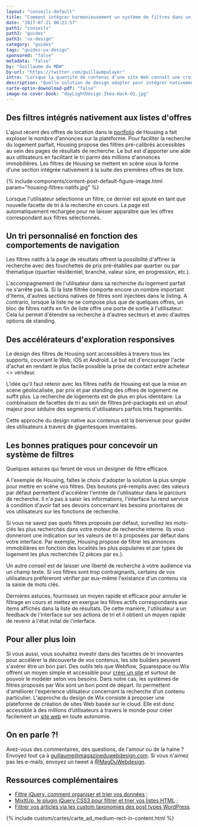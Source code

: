 ```yaml
---
layout: "conseils-default"
title: "Comment intégrer harmonieusement un système de filtres dans un site Web"
date: "2017-07-21 00:23:57"
path1: "conseils"
path2: "guides"
path3: "ux-design"
category: "guides"
tags: "guides-ux-design"
sponsored: "false"
metadata: "false"
by: "Guillaume du MDW"
by-url: "https://twitter.com/guillaumpalayer"
intro: "Lorsque la quantité de contenus d'une site Web connaît une croissance exponentielle, un moteur de recherche est le bienvenu. Mais cela ne suffit pas toujours. En s'appuyant sur l'exemple de Housing.com — un géant de l'immobilier indien — cet article met à jour des approches nouvelles pour naviguer parmi des contenus pléthoriques."
description: "Quelle solution de design adopter pour intégrer nativement un système de filtre de contenu dans un site Web."
carte-optin-downoload-pdf: "false"
image-no-cover-book: "dayLightDesign-Ikea-Hack-01.jpg"
---
```


## Des filtres intégrés nativement aux listes d'offres

L'ajout récent des offres de location dans le [portfolio](http://www.magazineduwebdesign.com/collection/45-sites-Web-inspirants-d-agences-web-design/) de Housing a fait exploser le nombre d'annonces sur la plateforme. Pour faciliter la recherche du logement parfait, Housing propose des filtres pré-calibrés accessibles au sein des pages de résultats de recherche. Le but est d'apporter une aide aux utilisateurs en facilitant le tri parmi des millions d'annonces immobilières. Les filtres de Housing se mettent en scène sous la forme d'une section intégrée nativement à la suite des premières offres de liste.

{% include components/content-post-default-figure-image.html param="housing-filtres-natifs.jpg" %}

Lorsque l'utilisateur sélectionne un filtre, ce dernier est ajouté en tant que nouvelle facette de tri à la recherche en cours. La page est automatiquement rechargée pour ne laisser apparaître que les offres correspondant aux filtres sélectionnés.

## Un tri personnalisé en fonction des comportements de navigation

Les filtres natifs à la page de résultats offrent la possibilité d'affiner la recherche avec des fourchettes de prix pré-établies par quartier ou par thématique (quartier résidentiel, branché, valeur sûre, en progression, etc.).

L'accompagnement de l'utilisateur dans sa recherche du logement parfait ne s'arrête pas là. Si la liste filtrée comporte encore un nombre important d'items, d'autres sections natives de filtres sont injectées dans le listing. A contrario, lorsque la liste ne se compose plus que de quelques offres, un bloc de filtres natifs en fin de liste offre une porte de sortie à l'utilisateur. Cela lui permet d'étendre sa recherche à d'autres secteurs et avec d'autres options de standing.

## Des accélérateurs d'exploration responsives

Le design des filtres de Housing sont accessibles à travers tous les supports, couvrant le Web, iOS et Android. Le but est d'encourager l'acte d'achat en rendant le plus facile possible la prise de contact entre acheteur <> vendeur.

L'idée qu'il faut retenir avec les filtres natifs de Housing est que la mise en scène géolocalisée, par prix et par standing des offres de logement ne suffit plus. La recherche de logements est de plus en plus identitaire. La combinaison de facettes de tri au sein de filtres pré-packagés est un atout majeur pour séduire des segments d'utilisateurs parfois très fragmentés.

Cette approche du design native aux contenus est la bienvenue pour guider des utilisateurs à travers de gigantesques inventaires.

## Les bonnes pratiques pour concevoir un système de filtres

Quelques astuces qui feront de vous un designer de filtre efficace.

A l'exemple de Housing, faîtes le choix d'adopter la solution la plus simple pour mettre en scène vos filtres. Des boutons pré-remplis avec des valeurs par défaut permettent d'accélérer l'entrée de l'utilisateur dans le parcours de recherche. Il n'a pas à saisir les informations, l'interface lui rend service à condition d'avoir fait ses devoirs concernant les besoins prioritaires de vos utilisateurs sur les fonctions de recherche.

Si vous ne savez pas quels filtres proposés par défaut, surveillez les mots-clés les plus recherchés dans votre moteur de recherche interne. Ils vous donneront une indication sur les valeurs de tri à proposées par défaut dans votre interface. Par exemple, Housing propose de filtrer les annonces immobilières en fonction des localités les plus populaires et par types de logement les plus recherchés (2 pièces par ex.).

Un autre conseil est de laisser une liberté de recherche à votre audience via un champ texte. Si vos filtres sont trop contraignants, certains de vos utilisateurs préféreront vérifier par eux-même l'existance d'un contenu via la saisie de mots clés.

Dernières astuces, fournissez un moyen rapide et efficace pour annuler le filtrage en cours et mettez en exergue les filtres actifs correspondants aux items affichés dans la liste de résultats. De cette manière, l'utilisateur a un feedback de l'interface sur ses actions de tri et il obtient un moyen rapide de revenir à l'état inital de l'interface.

## Pour aller plus loin

Si vous aussi, vous souhaitez investir dans des facettes de tri innovantes pour accélérer la découverte de vos contenus, les site builders peuvent s'avérer être un bon pari. Des outils tels que Webflow, Squarespace ou Wix offrent un moyen simple et accessible pour [créer un site](http://mdw.design/2lKPC2d) et surtout de pouvoir le modeler selon vos besoins. Dans notre cas, les systèmes de filtres proposés par Wix sont un bon point de départ. Ils permettent d'améliorer l'expérience utilisateur concernant la recherche d'un contenu particulier. L'approche du design de Wix consiste à proposer une plateforme de création de sites Web basée sur le cloud. Elle est donc accessible à des millions d’utilisateurs à travers le monde pour créer facilement un [site web](http://www.magazineduwebdesign.com/inspirations/ui-design/sites-web/) en toute autonomie.

## On en parle ?!

Avez-vous des commentaires, des questions, de l'amour ou de la haine ? Envoyez tout ça à [guillaume@magazineduwebdesign.com](mailto:guillaume@magazineduwebdesign.com). Si vous n'aimez pas les e-mails, envoyez un tweet à [@MagDuWebdesign](https://twitter.com/MagDuWebdesign).

## Ressources complémentaires

-  [Filtre jQuery, comment organiser et trier vos données](http://www.magazineduwebdesign.com/filtre-plugin-jquery/) ;
-  [MixItUp, le plugin jQuery CSS3 pour filtrer et trier vos listes HTML](http://www.magazineduwebdesign.com/mixitup-plugin-jquery-filtre-tri-donnees-html/) ;
-  [Filtrer vos articles via les custom taxonomies des post types WordPress](http://www.magazineduwebdesign.com/filtrer-vos-articles-via-les-custom-taxonomies-des-post-types-wordpress/).

{% include custom/cartes/carte_ad_medium-rect-in-content.html %}
